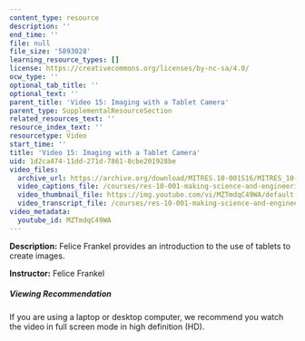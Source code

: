 ```yaml
---
content_type: resource
description: ''
end_time: ''
file: null
file_size: '5893028'
learning_resource_types: []
license: https://creativecommons.org/licenses/by-nc-sa/4.0/
ocw_type: ''
optional_tab_title: ''
optional_text: ''
parent_title: 'Video 15: Imaging with a Tablet Camera'
parent_type: SupplementalResourceSection
related_resources_text: ''
resource_index_text: ''
resourcetype: Video
start_time: ''
title: 'Video 15: Imaging with a Tablet Camera'
uid: 1d2ca474-11dd-271d-7861-8cbe201928be
video_files:
  archive_url: https://archive.org/download/MITRES.10-001S16/MITRES_10-001S16_Track19_300k.mp4
  video_captions_file: /courses/res-10-001-making-science-and-engineering-pictures-a-practical-guide-to-presenting-your-work-spring-2016/32925639d839561a8290e65de7708cc5_MZTmdqC49WA.vtt
  video_thumbnail_file: https://img.youtube.com/vi/MZTmdqC49WA/default.jpg
  video_transcript_file: /courses/res-10-001-making-science-and-engineering-pictures-a-practical-guide-to-presenting-your-work-spring-2016/2d4bbd9fb8654f00d2afd1f216a928ed_MZTmdqC49WA.pdf
video_metadata:
  youtube_id: MZTmdqC49WA
---
```


**Description:** Felice Frankel provides an introduction to the use of tablets to create images.

**Instructor:** Felice Frankel

##### Viewing Recommendation

If you are using a laptop or desktop computer, we recommend you watch the video in full screen mode in high definition (HD).

